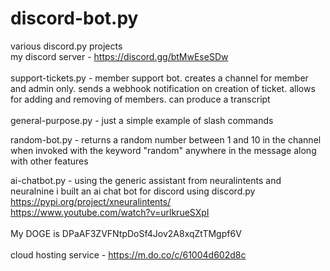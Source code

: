 # discord-bot.py
various discord.py projects<br/>
my discord server - https://discord.gg/btMwEseSDw<br/><br/>
support-tickets.py - member support bot. creates a channel for member and admin only. sends a webhook notification on creation of ticket. allows for adding and removing of members. can produce a transcript<br/>
<br/>
general-purpose.py - just a simple example of slash commands
<br/>

random-bot.py - returns a random number between 1 and 10 in the channel when invoked with the keyword "random" anywhere in the message along with other features

ai-chatbot.py - using the generic assistant from neuralintents and neuralnine i built an ai chat bot for discord using discord.py<br/>
                https://pypi.org/project/xneuralintents/<br/>
                https://www.youtube.com/watch?v=urlkrueSXpI<br/>
                <br/>
                My DOGE is DPaAF3ZVFNtpDoSf4Jov2A8xqZtTMgpf6V<br/>
                <br/>
                cloud hosting service - https://m.do.co/c/61004d602d8c
